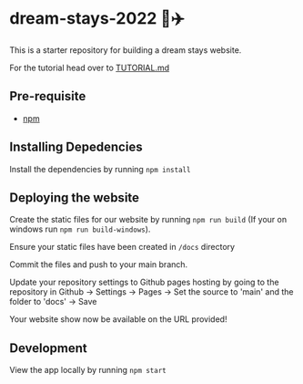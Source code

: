 # dream-stays-2022 :hotel::airplane:

This is a starter repository for building a dream stays website.

For the tutorial head over to [TUTORIAL.md](TUTORIAL.md)

## Pre-requisite

- [npm](https://phoenixnap.com/kb/install-node-js-npm-on-windows)

## Installing Depedencies

Install the dependencies by running `npm install`

## Deploying the website

Create the static files for our website by running `npm run build` (If your on windows run `npm run build-windows`).

Ensure your static files have been created in `/docs` directory

Commit the files and push to your main branch.

Update your repository settings to Github pages hosting by going to the repository in Github -> Settings -> Pages -> Set the source to 'main' and the folder to 'docs' -> Save

Your website show now be available on the URL provided!

## Development

View the app locally by running `npm start`
